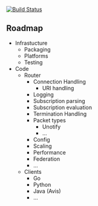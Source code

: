 [![Build Status](https://travis-ci.org/cobaro/elvin-router.svg?branch=master)](https://travis-ci.org/cobaro/elvin-router)

Roadmap
-------
* Infrastucture
  * Packaging
  * Platforms
  * Testing
* Code
  * Router
    * Connection Handling
      * URI handling
    * Logging
    * Subscription parsing
    * Subscription evaluation
    * Termination Handling
    * Packet types
      * Unotify
      * ...
    * Config
    * Scaling
    * Performance
    * Federation
    * ...
  * Clients
    * Go
    * Python
    * Java (Avis)
    * ...
  
